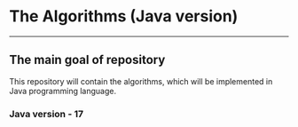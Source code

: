 # The Algorithms (Java version) 
_______________________________________

## The main goal of repository

This repository will contain the algorithms, which will be implemented in Java programming language.


### Java version - 17